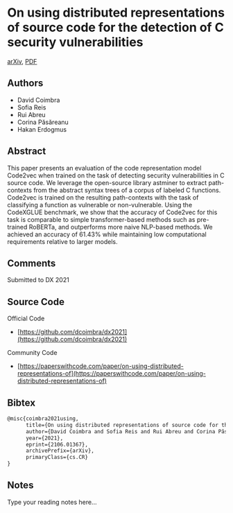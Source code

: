 
# On using distributed representations of source code for the detection of C security vulnerabilities

[arXiv](https://arxiv.org/abs/2106.01367), [PDF](https://arxiv.org/pdf/2106.01367.pdf)

## Authors

- David Coimbra
- Sofia Reis
- Rui Abreu
- Corina Păsăreanu
- Hakan Erdogmus

## Abstract

This paper presents an evaluation of the code representation model Code2vec when trained on the task of detecting security vulnerabilities in C source code. We leverage the open-source library astminer to extract path-contexts from the abstract syntax trees of a corpus of labeled C functions. Code2vec is trained on the resulting path-contexts with the task of classifying a function as vulnerable or non-vulnerable. Using the CodeXGLUE benchmark, we show that the accuracy of Code2vec for this task is comparable to simple transformer-based methods such as pre-trained RoBERTa, and outperforms more naive NLP-based methods. We achieved an accuracy of 61.43% while maintaining low computational requirements relative to larger models.

## Comments

Submitted to DX 2021

## Source Code

Official Code

- [https://github.com/dcoimbra/dx2021](https://github.com/dcoimbra/dx2021)

Community Code

- [https://paperswithcode.com/paper/on-using-distributed-representations-of](https://paperswithcode.com/paper/on-using-distributed-representations-of)

## Bibtex

```tex
@misc{coimbra2021using,
      title={On using distributed representations of source code for the detection of C security vulnerabilities}, 
      author={David Coimbra and Sofia Reis and Rui Abreu and Corina Păsăreanu and Hakan Erdogmus},
      year={2021},
      eprint={2106.01367},
      archivePrefix={arXiv},
      primaryClass={cs.CR}
}
```

## Notes

Type your reading notes here...

